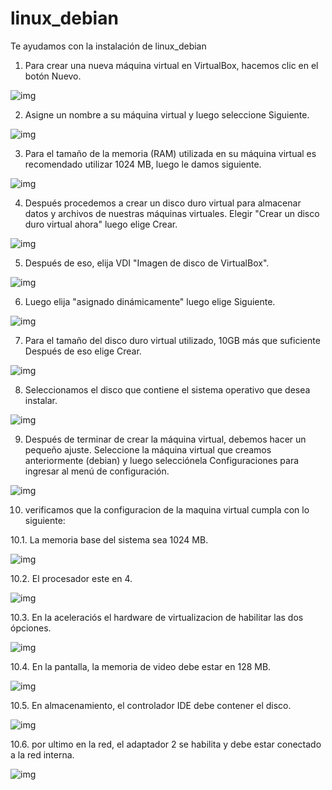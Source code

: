 # linux_debian
Te ayudamos con la instalación de linux_debian 

1. Para crear una nueva máquina virtual en VirtualBox, hacemos clic en el botón Nuevo.

![img](imagenes_debian/Imagen1.png)

2. Asigne un nombre a su máquina virtual y luego seleccione Siguiente.

![img](imagenes_debian/Imagen2.png)

3. Para el tamaño de la memoria (RAM) utilizada en su máquina virtual es recomendado utilizar 1024 MB, luego le damos siguiente.

![img](imagenes_debian/Imagen3.png)

4. Después procedemos a crear un disco duro virtual para almacenar datos y archivos de nuestras máquinas virtuales. Elegir "Crear un disco duro virtual ahora" luego elige Crear.

![img](imagenes_debian/Imagen4.png)

5. Después de eso, elija VDI "Imagen de disco de VirtualBox".

![img](imagenes_debian/Imagen5.png)

6. Luego elija "asignado dinámicamente" luego elige Siguiente.

![img](imagenes_debian/Imagen6.png)


7. Para el tamaño del disco duro virtual utilizado, 10GB más que suficiente Después de eso elige Crear.

![img](imagenes_debian/Imagen7.png)

8. Seleccionamos el disco que contiene el sistema operativo que desea instalar.

![img](imagenes_debian/imagen8.PNG)

9. Después de terminar de crear la máquina virtual, debemos hacer un pequeño ajuste. Seleccione la máquina virtual que creamos anteriormente (debian) y luego selecciónela Configuraciones para ingresar al menú de configuración.

![img](imagenes_debian/imagen9.PNG)

10. verificamos que la configuracion de la maquina virtual cumpla con lo siguiente:

10.1. La memoria base del sistema sea 1024 MB.

![img](imagenes_debian/imagen10.PNG)

10.2. El procesador este en 4.

![img](imagenes_debian/imagen11.PNG)

10.3. En la aceleraciós el hardware de virtualizacion de habilitar las dos ópciones.

![img](imagenes_debian/imagen12.PNG)

10.4. En la pantalla, la memoria de video debe estar en 128 MB.

![img](imagenes_debian/imagen13.PNG)

10.5. En almacenamiento, el controlador IDE debe contener el disco.

![img](imagenes_debian/imagen14.PNG)

10.6. por ultimo en la red, el adaptador 2 se habilita y debe estar conectado a la red interna.

![img](imagenes_debian/imagen15.PNG)
